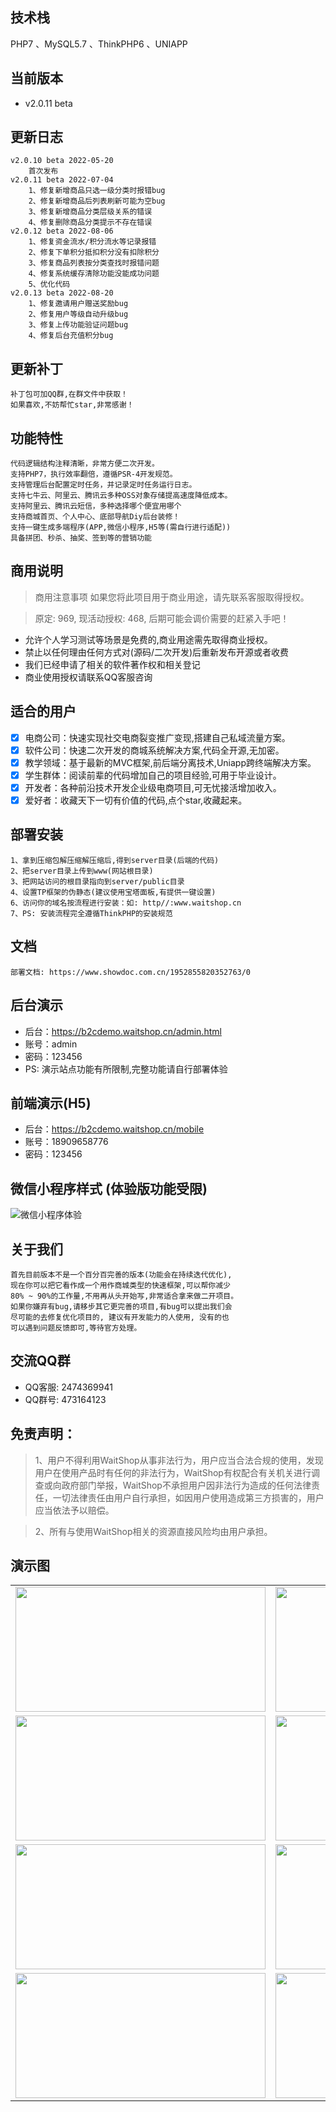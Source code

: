 ## 技术栈
  PHP7 、MySQL5.7 、ThinkPHP6 、UNIAPP
  
## 当前版本
- v2.0.11 beta

## 更新日志
    v2.0.10 beta 2022-05-20
        首次发布
    v2.0.11 beta 2022-07-04
        1、修复新增商品只选一级分类时报错bug
        2、修复新增商品后列表刷新可能为空bug
        3、修复新增商品分类层级关系的错误
        4、修复删除商品分类提示不存在错误
    v2.0.12 beta 2022-08-06
        1、修复资金流水/积分流水等记录报错
        2、修复下单积分抵扣积分没有扣除积分
        3、修复商品列表按分类查找时报错问题
        4、修复系统缓存清除功能没能成功问题
        5、优化代码
    v2.0.13 beta 2022-08-20
        1、修复邀请用户赠送奖励bug
        2、修复用户等级自动升级bug
        3、修复上传功能验证问题bug
        4、修复后台充值积分bug

## 更新补丁
    补丁包可加QQ群,在群文件中获取！
    如果喜欢,不妨帮忙star,非常感谢！

## 功能特性
    代码逻辑结构注释清晰，非常方便二次开发。
    支持PHP7，执行效率翻倍，遵循PSR-4开发规范。
    支持管理后台配置定时任务，并记录定时任务运行日志。
    支持七牛云、阿里云、腾讯云多种OSS对象存储提高速度降低成本。
    支持阿里云、腾讯云短信，多种选择哪个便宜用哪个
    支持商城首页、个人中心、底部导航Diy后台装修！
    支持一键生成多端程序(APP,微信小程序,H5等(需自行进行适配))
    具备拼团、秒杀、抽奖、签到等的营销功能

## 商用说明
> 商用注意事项
如果您将此项目用于商业用途，请先联系客服取得授权。

> 原定: 969, 现活动授权: 468, 后期可能会调价需要的赶紧入手吧！

* 允许个人学习测试等场景是免费的,商业用途需先取得商业授权。
* 禁止以任何理由任何方式对(源码/二次开发)后重新发布开源或者收费
* 我们已经申请了相关的软件著作权和相关登记
* 商业使用授权请联系QQ客服咨询

## 适合的用户
- [x] 电商公司：快速实现社交电商裂变推广变现,搭建自己私域流量方案。
- [x] 软件公司：快速二次开发的商城系统解决方案,代码全开源,无加密。
- [x] 教学领域：基于最新的MVC框架,前后端分离技术,Uniapp跨终端解决方案。
- [x] 学生群体：阅读前辈的代码增加自己的项目经验,可用于毕业设计。
- [x] 开发者：各种前沿技术开发企业级电商项目,可无忧接活增加收入。
- [x] 爱好者：收藏天下一切有价值的代码,点个star,收藏起来。

## 部署安装
    1、拿到压缩包解压缩解压缩后,得到server目录(后端的代码)
    2、把server目录上传到www(网站根目录)
    3、把网站访问的根目录指向到server/public目录
    4、设置TP框架的伪静态(建议使用宝塔面板,有提供一键设置)
    6、访问你的域名按流程进行安装：如: http//:www.waitshop.cn
    7、PS: 安装流程完全遵循ThinkPHP的安装规范

## 文档
    部署文档: https://www.showdoc.com.cn/1952855820352763/0
        
## 后台演示
- 后台：https://b2cdemo.waitshop.cn/admin.html
- 账号：admin
- 密码：123456
- PS: 演示站点功能有所限制,完整功能请自行部署体验

## 前端演示(H5)
- 后台：https://b2cdemo.waitshop.cn/mobile
- 账号：18909658776
- 密码：123456

## 微信小程序样式 (体验版功能受限)
![微信小程序体验](https://b2cdemo.waitshop.cn/uploads/demo/wx.jpg)

## 关于我们
    首先目前版本不是一个百分百完善的版本(功能会在持续迭代优化),
    现在你可以把它看作成一个用作商城类型的快速框架,可以帮你减少
    80% ~ 90%的工作量,不用再从头开始写,非常适合拿来做二开项目。
    如果你嫌弃有bug,请移步其它更完善的项目,有bug可以提出我们会
    尽可能的去修复优化项目的, 建议有开发能力的人使用, 没有的也
    可以遇到问题反馈即可,等待官方处理。

## 交流QQ群
- QQ客服: 2474369941
- QQ群号: 473164123

## 免责声明：
> 1、用户不得利用WaitShop从事非法行为，用户应当合法合规的使用，发现用户在使用产品时有任何的非法行为，WaitShop有权配合有关机关进行调查或向政府部门举报，WaitShop不承担用户因非法行为造成的任何法律责任，一切法律责任由用户自行承担，如因用户使用造成第三方损害的，用户应当依法予以赔偿。

> 2、所有与使用WaitShop相关的资源直接风险均由用户承担。

## 演示图
<table>
    <tr>
        <td><img src="https://b2cdemo.waitshop.cn/uploads/demo/01.png" height="200" width="400"/></td>
        <td><img src="https://b2cdemo.waitshop.cn/uploads/demo/02.png" height="200" width="400"/></td>
    </tr>
    <tr>
        <td><img src="https://b2cdemo.waitshop.cn/uploads/demo/03.png" height="200" width="400"/></td>
        <td><img src="https://b2cdemo.waitshop.cn/uploads/demo/04.png" height="200" width="400"/></td>
    </tr>
    <tr>
        <td><img src="https://b2cdemo.waitshop.cn/uploads/demo/05.png" height="200" width="400"/></td>
        <td><img src="https://b2cdemo.waitshop.cn/uploads/demo/06.png" height="200" width="400"/></td>
    </tr>
	<tr>
        <td><img src="https://b2cdemo.waitshop.cn/uploads/demo/07.png" height="200" width="400"/></td>
        <td><img src="https://b2cdemo.waitshop.cn/uploads/demo/08.png" height="200" width="400"/></td>
    </tr>
</table>